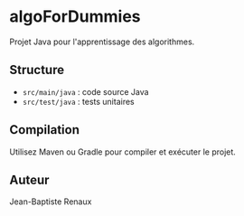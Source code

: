 # algoForDummies

Projet Java pour l'apprentissage des algorithmes.

## Structure
- `src/main/java` : code source Java
- `src/test/java` : tests unitaires

## Compilation
Utilisez Maven ou Gradle pour compiler et exécuter le projet.

## Auteur
Jean-Baptiste Renaux
